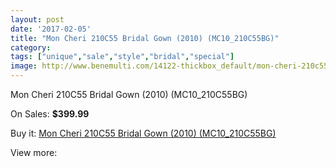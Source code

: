 ```yaml
---
layout: post
date: '2017-02-05'
title: "Mon Cheri 210C55 Bridal Gown (2010) (MC10_210C55BG)"
category: 
tags: ["unique","sale","style","bridal","special"]
image: http://www.benemulti.com/14122-thickbox_default/mon-cheri-210c55-bridal-gown-2010-mc10210c55bg.jpg
---
```

Mon Cheri 210C55 Bridal Gown (2010) (MC10_210C55BG)

On Sales: **$399.99**
<a href="https://www.benemulti.com/en/5376-mon-cheri-210c55-bridal-gown-2010-mc10210c55bg.html"><amp-img layout="responsive" width="600" height="600" src="//www.benemulti.com/14122-thickbox_default/mon-cheri-210c55-bridal-gown-2010-mc10210c55bg.jpg" alt="Mon Cheri 210C55 Bridal Gown (2010) (MC10_210C55BG) 0" /></a>

Buy it: [Mon Cheri 210C55 Bridal Gown (2010) (MC10_210C55BG)](https://www.benemulti.com/en/5376-mon-cheri-210c55-bridal-gown-2010-mc10210c55bg.html "Mon Cheri 210C55 Bridal Gown (2010) (MC10_210C55BG)")

View more: [](https://www.benemulti.com/en/- "")